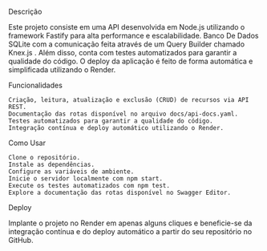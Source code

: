 Descrição

Este projeto consiste em uma API desenvolvida em Node.js utilizando o framework Fastify para alta performance e escalabilidade. Banco De Dados SQLite com a comunicação feita através de um Query Builder chamado Knex.js . Além disso, conta com testes automatizados para garantir a qualidade do código. O deploy da aplicação é feito de forma automática e simplificada utilizando o Render.

Funcionalidades

    Criação, leitura, atualização e exclusão (CRUD) de recursos via API REST.
    Documentação das rotas disponível no arquivo docs/api-docs.yaml.
    Testes automatizados para garantir a qualidade do código.
    Integração contínua e deploy automático utilizando o Render.

Como Usar

    Clone o repositório.
    Instale as dependências.
    Configure as variáveis de ambiente.
    Inicie o servidor localmente com npm start.
    Execute os testes automatizados com npm test.
    Explore a documentação das rotas disponível no Swagger Editor.

Deploy

Implante o projeto no Render em apenas alguns cliques e beneficie-se da integração contínua e do deploy automático a partir do seu repositório no GitHub.
